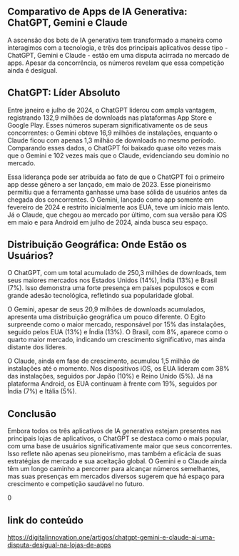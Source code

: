 ## Comparativo de Apps de IA Generativa: ChatGPT, Gemini e Claude


A ascensão dos bots de IA generativa tem transformado a maneira como interagimos com a tecnologia, e três dos principais aplicativos desse tipo - ChatGPT, Gemini e Claude - estão em uma disputa acirrada no mercado de apps. Apesar da concorrência, os números revelam que essa competição ainda é desigual.



## ChatGPT: Líder Absoluto


Entre janeiro e julho de 2024, o ChatGPT liderou com ampla vantagem, registrando 132,9 milhões de downloads nas plataformas App Store e Google Play. Esses números superam significativamente os de seus concorrentes: o Gemini obteve 16,9 milhões de instalações, enquanto o Claude ficou com apenas 1,3 milhão de downloads no mesmo período. Comparando esses dados, o ChatGPT foi baixado quase oito vezes mais que o Gemini e 102 vezes mais que o Claude, evidenciando seu domínio no mercado.



Essa liderança pode ser atribuída ao fato de que o ChatGPT foi o primeiro app desse gênero a ser lançado, em maio de 2023. Esse pioneirismo permitiu que a ferramenta ganhasse uma base sólida de usuários antes da chegada dos concorrentes. O Gemini, lançado como app somente em fevereiro de 2024 e restrito inicialmente aos EUA, teve um início mais lento. Já o Claude, que chegou ao mercado por último, com sua versão para iOS em maio e para Android em julho de 2024, ainda busca seu espaço.



## Distribuição Geográfica: Onde Estão os Usuários?


O ChatGPT, com um total acumulado de 250,3 milhões de downloads, tem seus maiores mercados nos Estados Unidos (14%), Índia (13%) e Brasil (7%). Isso demonstra uma forte presença em países populosos e com grande adesão tecnológica, refletindo sua popularidade global.



O Gemini, apesar de seus 20,9 milhões de downloads acumulados, apresenta uma distribuição geográfica um pouco diferente. O Egito surpreende como o maior mercado, responsável por 15% das instalações, seguido pelos EUA (13%) e Índia (13%). O Brasil, com 8%, aparece como o quarto maior mercado, indicando um crescimento significativo, mas ainda distante dos líderes.



O Claude, ainda em fase de crescimento, acumulou 1,5 milhão de instalações até o momento. Nos dispositivos iOS, os EUA lideram com 38% das instalações, seguidos por Japão (10%) e Reino Unido (5%). Já na plataforma Android, os EUA continuam à frente com 19%, seguidos por Índia (7%) e Itália (5%).



## Conclusão


Embora todos os três aplicativos de IA generativa estejam presentes nas principais lojas de aplicativos, o ChatGPT se destaca como o mais popular, com uma base de usuários significativamente maior que seus concorrentes. Isso reflete não apenas seu pioneirismo, mas também a eficácia de suas estratégias de mercado e sua aceitação global. O Gemini e o Claude ainda têm um longo caminho a percorrer para alcançar números semelhantes, mas suas presenças em mercados diversos sugerem que há espaço para crescimento e competição saudável no futuro.

 0
 ## link do conteúdo 
 https://digitalinnovation.one/artigos/chatgpt-gemini-e-claude-ai-uma-disputa-desigual-na-lojas-de-apps
